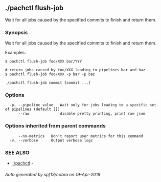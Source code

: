 ## ./pachctl flush-job

Wait for all jobs caused by the specified commits to finish and return them.

### Synopsis


Wait for all jobs caused by the specified commits to finish and return them.

Examples:

```sh# return jobs caused by foo/XXX and bar/YYY
$ pachctl flush-job foo/XXX bar/YYY

# return jobs caused by foo/XXX leading to pipelines bar and baz
$ pachctl flush-job foo/XXX -p bar -p baz
```

```
./pachctl flush-job commit [commit ...]
```

### Options

```
  -p, --pipeline value   Wait only for jobs leading to a specific set of pipelines (default [])
      --raw              disable pretty printing, print raw json
```

### Options inherited from parent commands

```
      --no-metrics   Don't report user metrics for this command
  -v, --verbose      Output verbose logs
```

### SEE ALSO
* [./pachctl](./pachctl.md)	 - 

###### Auto generated by spf13/cobra on 19-Apr-2018
